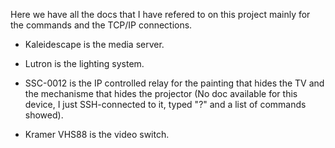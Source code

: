 Here we have all the docs that I have refered to on this project mainly for the commands and the TCP/IP connections.

- Kaleidescape is the media server.

- Lutron is the lighting system.

- SSC-0012 is the IP controlled relay for the painting that hides the TV and the mechanisme that hides the projector (No doc available for this device, I just SSH-connected to it, typed "?" and a list of commands showed).

- Kramer VHS88 is the video switch.
